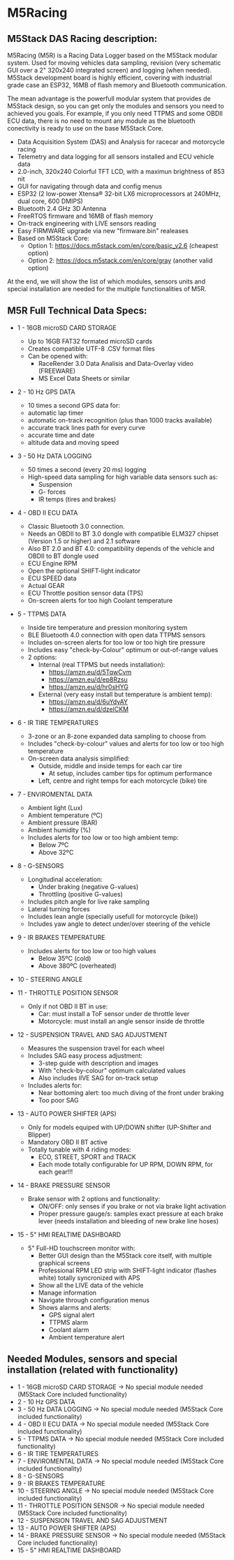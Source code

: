 # M5Racing
## M5Stack DAS Racing description:

M5Racing (M5R) is a Racing Data Logger based on the M5Stack modular system. Used for moving vehicles data sampling, revision (very schematic GUI over a 2" 320x240 integrated screen) and logging (when needed). M5Stack development board is highly efficient, covering with industrial grade case an ESP32, 16MB of flash memory and Bluetooth communication.

The mean advantage is the powerfull modular system that provides de M5Stack design, so you can get only the modules and sensors you need to achieved you goals. For example, if you only need TTPMS and some OBDII ECU data, there is no need to mount any module as the bluetooth conectivity is ready to use on the base M5Stack Core.

 - Data Acquisition System (DAS) and Analysis for racecar and motorcycle racing
 - Telemetry and data logging for all sensors installed and ECU vehicle data
 - 2.0-inch, 320x240 Colorful TFT LCD, with a maximun brightness of 853 nit
 - GUI for navigating through data and config menus
 - ESP32 (2 low-power Xtensa® 32-bit LX6 microprocessors at 240MHz, dual core, 600 DMIPS)
 - Bluetooth 2.4 GHz 3D Antenna
 - FreeRTOS firmware and 16MB of flash memory  
 - On-track engineering with LIVE sensors reading
 - Easy FIRMWARE upgrade via new "firmware.bin" realeases
 - Based on M5Stack Core:
   - Option 1: https://docs.m5stack.com/en/core/basic_v2.6 (cheapest option)
   - Option 2: https://docs.m5stack.com/en/core/gray (another valid option)

At the end, we will show the list of which modules, sensors units and special installation are needed for the multiple functionalities of M5R.

## M5R Full Technical Data Specs: 

 - 1 - 16GB microSD CARD STORAGE
 
   - Up to 16GB FAT32 formated microSD cards
   - Creates compatible UTF-8 .CSV format files
   - Can be opened with:
     - RaceRender 3.0 Data Analisis and Data-Overlay video (FREEWARE)
     - MS Excel Data Sheets or similar
       
 - 2 - 10 Hz GPS DATA
 
   - 10 times a second GPS data for:
   - automatic lap timer
   - automatic on-track recognition (plus than 1000 tracks available)
   - accurate track lines path for every curve
   - accurate time and date
   - altitude data and moving speed
         
 - 3 - 50 Hz DATA LOGGING
 
   - 50 times a second (every 20 ms) logging
   - High-speed data sampling for high variable data sensors such as:
     - Suspension
     - G- forces
     - IR temps (tires and brakes) 
 
 - 4 - OBD II ECU DATA
 
   - Classic Bluetooth 3.0 connection.
   - Needs an OBDII to BT 3.0 dongle with compatible ELM327 chipset (Version 1.5 or higher) and 2.1 software
   - Also BT 2.0 and BT 4.0: compatibility depends of the vehicle and OBDII to BT dongle used
   - ECU Engine RPM
   - Open the optional SHIFT-light indicator
   - ECU SPEED data
   - Actual GEAR
   - ECU Throttle position sensor data (TPS)
   - On-screen alerts for too high Coolant temperature
 
 - 5 - TTPMS DATA
 
   - Inside tire temperature and pression monitoring system
   - BLE Bluetooth 4.0 connection with open data TTPMS sensors
   - Includes on-screen alerts for too low or too high tire pressure
   - Includes easy "check-by-Colour" optimum or out-of-range values
   - 2 options:
     - Internal (real TTPMS but needs installation):
       - https://amzn.eu/d/5TqwCvm
       - https://amzn.eu/d/ep8Rzsu
       - https://amzn.eu/d/hr0sHYG
     - External (very easy install but temperature is ambient temp):
       - https://amzn.eu/d/6uYdyAY
       - https://amzn.eu/d/dzelCKM

 
 - 6 - IR TIRE TEMPERATURES
 
   - 3-zone or an 8-zone expanded data sampling to choose from
   - Includes "check-by-colour" values and alerts for too low or too high temperature
   - On-screen data analysis simplified:
     - Outside, middle and inside temps for each car tire
       - At setup, includes camber tips for optimum performance
     - Left, centre and right temps for each motorcycle (bike) tire
 
 - 7 - ENVIROMENTAL DATA
 
   - Ambient light (Lux)
   - Ambient temperature (ºC)
   - Ambient pressure (BAR)
   - Ambient humidity (%)
   - Includes alerts for too low or too high ambient temp:
     - Below 7ºC
     - Above 32ºC
 
 - 8 - G-SENSORS
 
   - Longitudinal acceleration:
     - Under braking (negative G-values)
     - Throttling (positive G-values)
   - Includes pitch angle for live rake sampling 
   - Lateral turning forces
   - Includes lean angle (specially usefull for motorcycle (bike))
   - Includes yaw angle to detect under/over steering of the vehicle
 
 - 9 - IR BRAKES TEMPERATURE
 
   - Includes alerts for too low or too high values
     - Below 35ºC (cold)
     - Above 380ºC (overheated)
 
 - 10 - STEERING ANGLE
 
 - 11 - THROTTLE POSITION SENSOR
 
   - Only if not OBD II BT in use:
     - Car: must install a ToF sensor under de throttle lever
     - Motorcycle: must install an angle sensor inside de throttle
 
 - 12 - SUSPENSION TRAVEL AND SAG ADJUSTMENT
 
   - Measures the suspension travel for each wheel
   - Includes SAG easy process adjustment:
     - 3-step guide with description and images
     - With "check-by-colour" optimum calculated values 
     - Also includes lIVE SAG for on-track setup 
   - Includes alerts for:
     - Near bottoming alert: too much diving of the front under braking
     - Too poor SAG
 
 - 13 - AUTO POWER SHIFTER (APS)
 
   - Only for models equiped with UP/DOWN shifter (UP-Shifter and Blipper)
   - Mandatory OBD II BT active
   - Totally tunable with 4 riding modes:
     - ECO, STREET, SPORT and TRACK
     - Each mode totally configurable for UP RPM, DOWN RPM, for each gear!!!
 
 - 14 - BRAKE PRESSURE SENSOR
 
   - Brake sensor with 2 options and functionality:
     - ON/OFF: only senses if you brake or not via brake light activation
     - Proper pressure gauge/s: samples exact pressure at each brake lever (needs installation and bleeding of new brake line hoses)
 
 - 15 - 5" HMI REALTIME DASHBOARD

   - 5" Full-HD touchscreen monitor with:
     - Better GUI design than the M5Stack core itself, with multiple graphical screens
     - Professional RPM LED strip with SHIFT-light indicator (flashes white) totally syncronized with APS
     - Show all the LIVE data of the vehicle
     - Manage information
     - Navigate through configuration menus
     - Shows alarms and alerts:
       - GPS signal alert
       - TTPMS alarm
       - Coolant alarm
       - Ambient temperature alert


## Needed Modules, sensors and special installation (related with functionality)

 - 1 - 16GB microSD CARD STORAGE -> No special module needed (M5Stack Core included functionality)
 - 2 - 10 Hz GPS DATA
 - 3 - 50 Hz DATA LOGGING -> No special module needed (M5Stack Core included functionality)
 - 4 - OBD II ECU DATA -> No special module needed (M5Stack Core included functionality) 
 - 5 - TTPMS DATA -> No special module needed (M5Stack Core included functionality)
 - 6 - IR TIRE TEMPERATURES
 - 7 - ENVIROMENTAL DATA -> No special module needed (M5Stack Core included functionality)
 - 8 - G-SENSORS 
 - 9 - IR BRAKES TEMPERATURE
 - 10 - STEERING ANGLE -> No special module needed (M5Stack Core included functionality)
 - 11 - THROTTLE POSITION SENSOR -> No special module needed (M5Stack Core included functionality) 
 - 12 - SUSPENSION TRAVEL AND SAG ADJUSTMENT
 - 13 - AUTO POWER SHIFTER (APS)
 - 14 - BRAKE PRESSURE SENSOR -> No special module needed (M5Stack Core included functionality)
 - 15 - 5" HMI REALTIME DASHBOARD 
